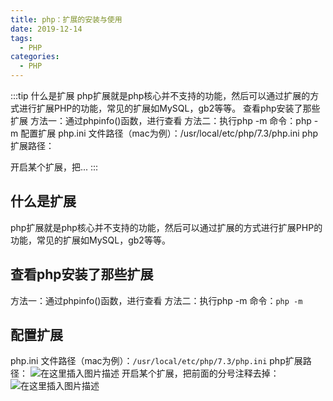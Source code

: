 ```yaml
---
title: php：扩展的安装与使用
date: 2019-12-14
tags:
  - PHP
categories:
  - PHP
---
```


:::tip
什么是扩展
php扩展就是php核心并不支持的功能，然后可以通过扩展的方式进行扩展PHP的功能，常见的扩展如MySQL，gb2等等。
查看php安装了那些扩展
方法一：通过phpinfo()函数，进行查看
方法二：执行php -m 命令：php -m
配置扩展
php.ini 文件路径（mac为例）：/usr/local/etc/php/7.3/php.ini
php扩展路径：

开启某个扩展，把...
:::

<!-- more -->

## 什么是扩展
php扩展就是php核心并不支持的功能，然后可以通过扩展的方式进行扩展PHP的功能，常见的扩展如MySQL，gb2等等。
## 查看php安装了那些扩展
方法一：通过phpinfo()函数，进行查看
方法二：执行php -m 命令：`php -m`
## 配置扩展
php.ini 文件路径（mac为例）：`/usr/local/etc/php/7.3/php.ini`
php扩展路径：
![在这里插入图片描述](https://img-blog.csdnimg.cn/20191214171746947.png?x-oss-process=image/watermark,type_ZmFuZ3poZW5naGVpdGk,shadow_10,text_aHR0cHM6Ly9ibG9nLmNzZG4ubmV0L3dlaXhpbl80Mzk3MjQzNw==,size_16,color_FFFFFF,t_70)
开启某个扩展，把前面的分号注释去掉：
![在这里插入图片描述](https://img-blog.csdnimg.cn/20191214171837402.png?x-oss-process=image/watermark,type_ZmFuZ3poZW5naGVpdGk,shadow_10,text_aHR0cHM6Ly9ibG9nLmNzZG4ubmV0L3dlaXhpbl80Mzk3MjQzNw==,size_16,color_FFFFFF,t_70)

